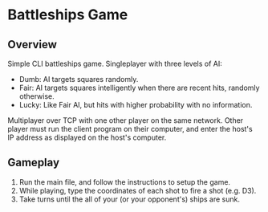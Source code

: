 # Battleships Game

## Overview

Simple CLI battleships game.
Singleplayer with three levels of AI:
* Dumb: AI targets squares randomly.
* Fair: AI targets squares intelligently when there are recent hits, randomly otherwise.
* Lucky: Like Fair AI, but hits with higher probability with no information.

Multiplayer over TCP with one other player on the same network.
Other player must run the client program on their computer, and enter the host's IP address as displayed on the host's computer.

## Gameplay

1. Run the main file, and follow the instructions to setup the game.
2. While playing, type the coordinates of each shot to fire a shot (e.g. D3).
3. Take turns until the all of your (or your opponent's) ships are sunk.
